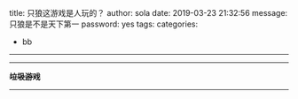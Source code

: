 title: 只狼这游戏是人玩的？
author: sola
date: 2019-03-23 21:32:56
message: 只狼是不是天下第一
password: yes
tags:
categories:
  - bb
---
---
~~**垃圾游戏**~~

---
